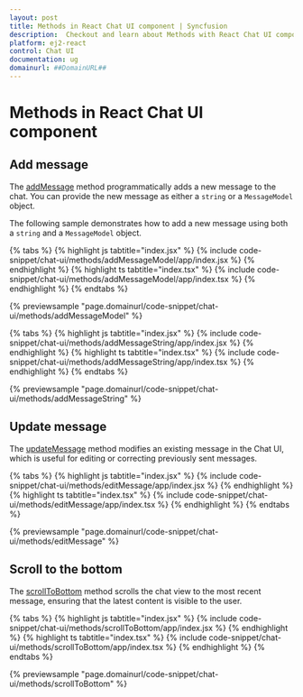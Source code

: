 ```yaml
---
layout: post
title: Methods in React Chat UI component | Syncfusion
description:  Checkout and learn about Methods with React Chat UI component of Syncfusion Essential JS 2 and more details.
platform: ej2-react
control: Chat UI
documentation: ug
domainurl: ##DomainURL##
---
```


# Methods in React Chat UI component

## Add message

The [addMessage](../api/chat-ui/#addmessage) method programmatically adds a new message to the chat. You can provide the new message as either a `string` or a `MessageModel` object.

The following sample demonstrates how to add a new message using both a `string` and a `MessageModel` object.

{% tabs %}
{% highlight js tabtitle="index.jsx" %}
{% include code-snippet/chat-ui/methods/addMessageModel/app/index.jsx %}
{% endhighlight %}
{% highlight ts tabtitle="index.tsx" %}
{% include code-snippet/chat-ui/methods/addMessageModel/app/index.tsx %}
{% endhighlight %}
{% endtabs %}

{% previewsample "page.domainurl/code-snippet/chat-ui/methods/addMessageModel" %}

{% tabs %}
{% highlight js tabtitle="index.jsx" %}
{% include code-snippet/chat-ui/methods/addMessageString/app/index.jsx %}
{% endhighlight %}
{% highlight ts tabtitle="index.tsx" %}
{% include code-snippet/chat-ui/methods/addMessageString/app/index.tsx %}
{% endhighlight %}
{% endtabs %}

{% previewsample "page.domainurl/code-snippet/chat-ui/methods/addMessageString" %}

## Update message

The [updateMessage](../api/chat-ui/#updatemessage) method modifies an existing message in the Chat UI, which is useful for editing or correcting previously sent messages.

{% tabs %}
{% highlight js tabtitle="index.jsx" %}
{% include code-snippet/chat-ui/methods/editMessage/app/index.jsx %}
{% endhighlight %}
{% highlight ts tabtitle="index.tsx" %}
{% include code-snippet/chat-ui/methods/editMessage/app/index.tsx %}
{% endhighlight %}
{% endtabs %}

{% previewsample "page.domainurl/code-snippet/chat-ui/methods/editMessage" %}

## Scroll to the bottom

The [scrollToBottom](../api/chat-ui/#scrolltobottom) method scrolls the chat view to the most recent message, ensuring that the latest content is visible to the user.

{% tabs %}
{% highlight js tabtitle="index.jsx" %}
{% include code-snippet/chat-ui/methods/scrollToBottom/app/index.jsx %}
{% endhighlight %}
{% highlight ts tabtitle="index.tsx" %}
{% include code-snippet/chat-ui/methods/scrollToBottom/app/index.tsx %}
{% endhighlight %}
{% endtabs %}

{% previewsample "page.domainurl/code-snippet/chat-ui/methods/scrollToBottom" %}
